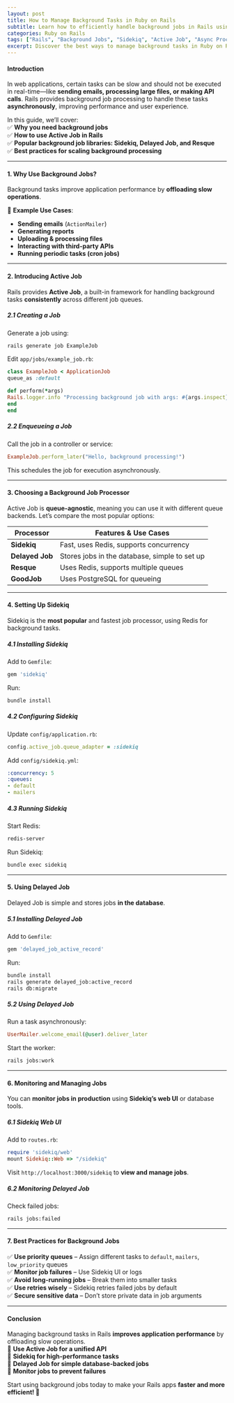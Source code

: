 ```yaml
---
layout: post
title: How to Manage Background Tasks in Ruby on Rails
subtitle: Learn how to efficiently handle background jobs in Rails using Sidekiq, Delayed Job, and Active Job.
categories: Ruby on Rails
tags: ["Rails", "Background Jobs", "Sidekiq", "Active Job", "Async Processing"]
excerpt: Discover the best ways to manage background tasks in Ruby on Rails. Learn how to use Sidekiq, Delayed Job, and Active Job to process tasks efficiently.
---
```


#### **Introduction**
In web applications, certain tasks can be slow and should not be executed in real-time—like **sending emails, processing large files, or making API calls**. Rails provides background job processing to handle these tasks **asynchronously**, improving performance and user experience.

In this guide, we’ll cover:  
✅ **Why you need background jobs**  
✅ **How to use Active Job in Rails**  
✅ **Popular background job libraries: Sidekiq, Delayed Job, and Resque**  
✅ **Best practices for scaling background processing**

---

#### **1. Why Use Background Jobs?**
Background tasks improve application performance by **offloading slow operations**.

🔹 **Example Use Cases**:
- **Sending emails** (`ActionMailer`)
- **Generating reports**
- **Uploading & processing files**
- **Interacting with third-party APIs**
- **Running periodic tasks (cron jobs)**

---

#### **2. Introducing Active Job**
Rails provides **Active Job**, a built-in framework for handling background tasks **consistently** across different job queues.

##### **2.1 Creating a Job**
Generate a job using:  
```sh
rails generate job ExampleJob
```

Edit `app/jobs/example_job.rb`:  
```ruby
class ExampleJob < ApplicationJob
queue_as :default

def perform(*args)
Rails.logger.info "Processing background job with args: #{args.inspect}"
end
end
```

##### **2.2 Enqueueing a Job**
Call the job in a controller or service:  
```ruby
ExampleJob.perform_later("Hello, background processing!")
```

This schedules the job for execution asynchronously.

---

#### **3. Choosing a Background Job Processor**
Active Job is **queue-agnostic**, meaning you can use it with different queue backends. Let’s compare the most popular options:

| Processor    | Features & Use Cases |
|-------------|----------------------|
| **Sidekiq**  | Fast, uses Redis, supports concurrency |
| **Delayed Job** | Stores jobs in the database, simple to set up |
| **Resque**   | Uses Redis, supports multiple queues |
| **GoodJob**  | Uses PostgreSQL for queueing |

---

#### **4. Setting Up Sidekiq**
Sidekiq is the **most popular** and fastest job processor, using Redis for background tasks.

##### **4.1 Installing Sidekiq**
Add to `Gemfile`:  
```ruby
gem 'sidekiq'
```
Run:  
```sh
bundle install
```

##### **4.2 Configuring Sidekiq**
Update `config/application.rb`:  
```ruby
config.active_job.queue_adapter = :sidekiq
```

Add `config/sidekiq.yml`:  
```yml
:concurrency: 5
:queues:
- default
- mailers
  ```

##### **4.3 Running Sidekiq**
Start Redis:  
```sh
redis-server
```
Run Sidekiq:  
```sh
bundle exec sidekiq
```

---

#### **5. Using Delayed Job**
Delayed Job is simple and stores jobs **in the database**.

##### **5.1 Installing Delayed Job**
Add to `Gemfile`:  
```ruby
gem 'delayed_job_active_record'
```
Run:  
```sh
bundle install
rails generate delayed_job:active_record
rails db:migrate
```

##### **5.2 Using Delayed Job**
Run a task asynchronously:  
```ruby
UserMailer.welcome_email(@user).deliver_later
```

Start the worker:  
```sh
rails jobs:work
```

---

#### **6. Monitoring and Managing Jobs**
You can **monitor jobs in production** using **Sidekiq’s web UI** or database tools.

##### **6.1 Sidekiq Web UI**
Add to `routes.rb`:  
```ruby
require 'sidekiq/web'
mount Sidekiq::Web => "/sidekiq"
```

Visit `http://localhost:3000/sidekiq` to **view and manage jobs**.

##### **6.2 Monitoring Delayed Job**
Check failed jobs:  
```sh
rails jobs:failed
```

---

#### **7. Best Practices for Background Jobs**
✅ **Use priority queues** – Assign different tasks to `default`, `mailers`, `low_priority` queues  
✅ **Monitor job failures** – Use Sidekiq UI or logs  
✅ **Avoid long-running jobs** – Break them into smaller tasks  
✅ **Use retries wisely** – Sidekiq retries failed jobs by default  
✅ **Secure sensitive data** – Don’t store private data in job arguments

---

#### **Conclusion**
Managing background tasks in Rails **improves application performance** by offloading slow operations.  
🔹 **Use Active Job for a unified API**  
🔹 **Sidekiq for high-performance tasks**  
🔹 **Delayed Job for simple database-backed jobs**  
🔹 **Monitor jobs to prevent failures**

Start using background jobs today to make your Rails apps **faster and more efficient! 🚀**
